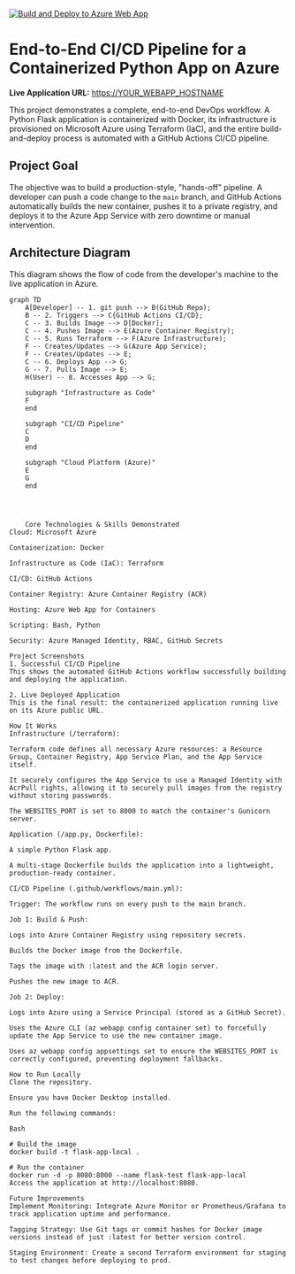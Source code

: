 [![Build and Deploy to Azure Web App](https://github.com/rustamrustamv/flask-cicd-azure/actions/workflows/main.yml/badge.svg)](https://github.com/rustamrustamv/flask-cicd-azure/actions/workflows/main.yml)

# End-to-End CI/CD Pipeline for a Containerized Python App on Azure

**Live Application URL:** [https://YOUR_WEBAPP_HOSTNAME](https://app-flaskapp-s3r7gh.azurewebsites.net/)

This project demonstrates a complete, end-to-end DevOps workflow. A Python Flask application is containerized with Docker, its infrastructure is provisioned on Microsoft Azure using Terraform (IaC), and the entire build-and-deploy process is automated with a GitHub Actions CI/CD pipeline.

## Project Goal

The objective was to build a production-style, "hands-off" pipeline. A developer can push a code change to the `main` branch, and GitHub Actions automatically builds the new container, pushes it to a private registry, and deploys it to the Azure App Service with zero downtime or manual intervention.

## Architecture Diagram

This diagram shows the flow of code from the developer's machine to the live application in Azure.

```mermaid
graph TD
    A[Developer] -- 1. git push --> B(GitHub Repo);
    B -- 2. Triggers --> C{GitHub Actions CI/CD};
    C -- 3. Builds Image --> D[Docker];
    C -- 4. Pushes Image --> E(Azure Container Registry);
    C -- 5. Runs Terraform --> F(Azure Infrastructure);
    F -- Creates/Updates --> G(Azure App Service);
    F -- Creates/Updates --> E;
    C -- 6. Deploys App --> G;
    G -- 7. Pulls Image --> E;
    H(User) -- 8. Accesses App --> G;

    subgraph "Infrastructure as Code"
    F
    end

    subgraph "CI/CD Pipeline"
    C
    D
    end

    subgraph "Cloud Platform (Azure)"
    E
    G
    end




    Core Technologies & Skills Demonstrated
Cloud: Microsoft Azure

Containerization: Docker

Infrastructure as Code (IaC): Terraform

CI/CD: GitHub Actions

Container Registry: Azure Container Registry (ACR)

Hosting: Azure Web App for Containers

Scripting: Bash, Python

Security: Azure Managed Identity, RBAC, GitHub Secrets

Project Screenshots
1. Successful CI/CD Pipeline
This shows the automated GitHub Actions workflow successfully building and deploying the application.

2. Live Deployed Application
This is the final result: the containerized application running live on its Azure public URL.

How It Works
Infrastructure (/terraform):

Terraform code defines all necessary Azure resources: a Resource Group, Container Registry, App Service Plan, and the App Service itself.

It securely configures the App Service to use a Managed Identity with AcrPull rights, allowing it to securely pull images from the registry without storing passwords.

The WEBSITES_PORT is set to 8000 to match the container's Gunicorn server.

Application (/app.py, Dockerfile):

A simple Python Flask app.

A multi-stage Dockerfile builds the application into a lightweight, production-ready container.

CI/CD Pipeline (.github/workflows/main.yml):

Trigger: The workflow runs on every push to the main branch.

Job 1: Build & Push:

Logs into Azure Container Registry using repository secrets.

Builds the Docker image from the Dockerfile.

Tags the image with :latest and the ACR login server.

Pushes the new image to ACR.

Job 2: Deploy:

Logs into Azure using a Service Principal (stored as a GitHub Secret).

Uses the Azure CLI (az webapp config container set) to forcefully update the App Service to use the new container image.

Uses az webapp config appsettings set to ensure the WEBSITES_PORT is correctly configured, preventing deployment fallbacks.

How to Run Locally
Clone the repository.

Ensure you have Docker Desktop installed.

Run the following commands:

Bash

# Build the image
docker build -t flask-app-local .

# Run the container
docker run -d -p 8080:8000 --name flask-test flask-app-local
Access the application at http://localhost:8080.

Future Improvements
Implement Monitoring: Integrate Azure Monitor or Prometheus/Grafana to track application uptime and performance.

Tagging Strategy: Use Git tags or commit hashes for Docker image versions instead of just :latest for better version control.

Staging Environment: Create a second Terraform environment for staging to test changes before deploying to prod.